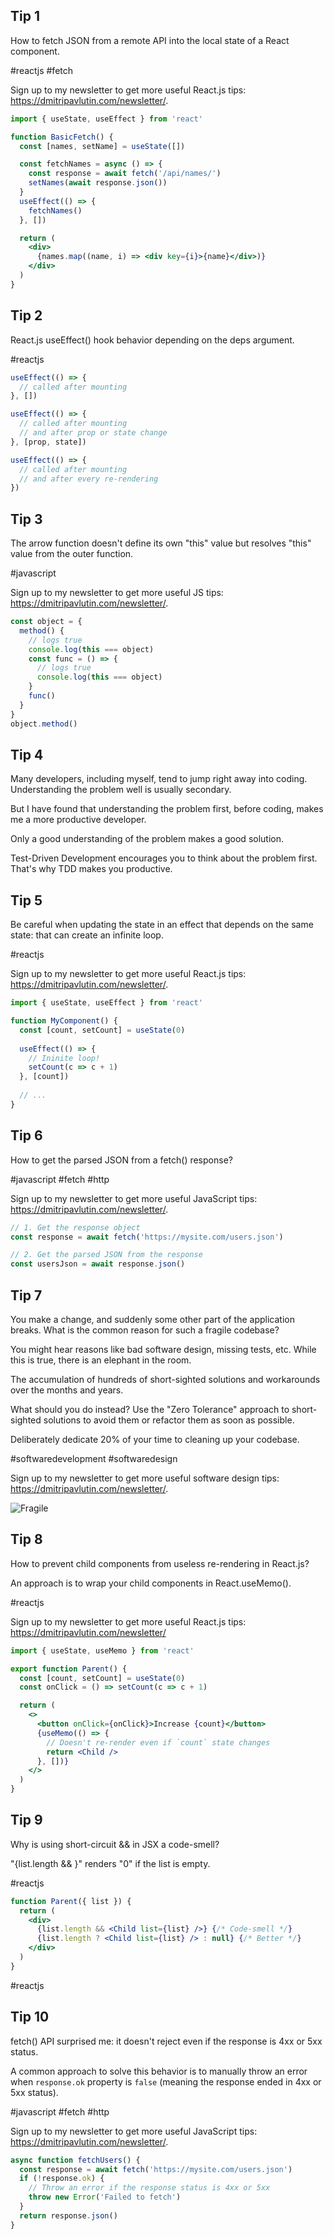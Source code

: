 
## Tip 1

How to fetch JSON from a remote API into the local state of a React component.  

#reactjs #fetch

Sign up to my newsletter to get more useful React.js tips: https://dmitripavlutin.com/newsletter/.

```jsx
import { useState, useEffect } from 'react'

function BasicFetch() {
  const [names, setName] = useState([])

  const fetchNames = async () => {
    const response = await fetch('/api/names/')
    setNames(await response.json())
  }
  useEffect(() => {
    fetchNames()
  }, [])

  return (
    <div>
      {names.map((name, i) => <div key={i}>{name}</div>)}
    </div>
  )
}
```

## Tip 2

React.js useEffect() hook behavior depending on the deps argument.

#reactjs

```javascript
useEffect(() => {
  // called after mounting
}, [])

useEffect(() => {
  // called after mounting
  // and after prop or state change
}, [prop, state])

useEffect(() => {
  // called after mounting
  // and after every re-rendering
})
```

## Tip 3

The arrow function doesn't define its own "this" value but resolves "this" value from the outer function.

#javascript

Sign up to my newsletter to get more useful JS tips: https://dmitripavlutin.com/newsletter/.

```javascript
const object = {
  method() {
    // logs true
    console.log(this === object)
    const func = () => {
      // logs true
      console.log(this === object)
    }
    func()
  }
}
object.method()
```

## Tip 4

Many developers, including myself, tend to jump right away into coding. Understanding the problem well is usually secondary.

But I have found that understanding the problem first, before coding, makes me a more productive developer.  

Only a good understanding of the problem makes a good solution.

Test-Driven Development encourages you to think about the problem first. That's why TDD makes you productive.  

## Tip 5

Be careful when updating the state in an effect that depends on the same state: that can create an infinite loop.

#reactjs

Sign up to my newsletter to get more useful React.js tips: https://dmitripavlutin.com/newsletter/.

```jsx
import { useState, useEffect } from 'react'

function MyComponent() {
  const [count, setCount] = useState(0)
  
  useEffect(() => {
    // Ininite loop!
    setCount(c => c + 1)
  }, [count])
  
  // ...
}
```

## Tip 6

How to get the parsed JSON from a fetch() response?

#javascript #fetch #http

Sign up to my newsletter to get more useful JavaScript tips: https://dmitripavlutin.com/newsletter/.

```javascript
// 1. Get the response object
const response = await fetch('https://mysite.com/users.json')

// 2. Get the parsed JSON from the response
const usersJson = await response.json()
```

## Tip 7

You make a change, and suddenly some other part of the application breaks. What is the common reason for such a fragile codebase?  

You might hear reasons like bad software design, missing tests, etc. While this is true, there is an elephant in the room.    

The accumulation of hundreds of short-sighted solutions and workarounds over the months and years.  

What should you do instead? Use the "Zero Tolerance" approach to short-sighted solutions to avoid them or refactor them as soon as possible.  

Deliberately dedicate 20% of your time to cleaning up your codebase.

#softwaredevelopment #softwaredesign

Sign up to my newsletter to get more useful software design tips: https://dmitripavlutin.com/newsletter/.

![Fragile](./images/tip-7.png)

## Tip 8

How to prevent child components from useless re-rendering in React.js?  

An approach is to wrap your child components in React.useMemo().  

#reactjs 

Sign up to my newsletter to get more useful React.js tips: https://dmitripavlutin.com/newsletter/

```jsx
import { useState, useMemo } from 'react'

export function Parent() {
  const [count, setCount] = useState(0)
  const onClick = () => setCount(c => c + 1)

  return (
    <>
      <button onClick={onClick}>Increase {count}</button>
      {useMemo(() => {
        // Doesn't re-render even if `count` state changes
        return <Child />
      }, [])}
    </>
  )
}
```

## Tip 9

Why is using short-circuit && in JSX a code-smell? 

"{list.length && <Child list={list} />}" renders "0" if the list is empty.  

#reactjs

```jsx
function Parent({ list }) {
  return (
    <div>
      {list.length && <Child list={list} />} {/* Code-smell */}
      {list.length ? <Child list={list} /> : null} {/* Better */}
    </div>
  )
}
```

#reactjs

## Tip 10

fetch() API surprised me: it doesn't reject even if the response is 4xx or 5xx status. 

A common approach to solve this behavior is to manually throw an error when `response.ok` property is `false` (meaning the response ended in 4xx or 5xx status).

#javascript #fetch #http

Sign up to my newsletter to get more useful JavaScript tips: https://dmitripavlutin.com/newsletter/.

```javascript
async function fetchUsers() {
  const response = await fetch('https://mysite.com/users.json')
  if (!response.ok) {
    // Throw an error if the response status is 4xx or 5xx
    throw new Error('Failed to fetch')
  }
  return response.json()
}
```